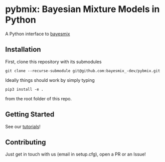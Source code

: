 # pybmix: Bayesian Mixture Models in Python

A Python interface to [bayesmix](https://github.com/bayesmix-dev/bayesmix/)


## Installation

First, clone this repository with its submodules
```shell
git clone --recurse-submodule git@github.com:bayesmix_-dev/pybmix.git
```
Ideally things should work by simply typing
```shell
pip3 install -e .
```
from the root folder of this repo.

## Getting Started

See our [tutorials](https://pybmix.readthedocs.io/en/docs/)!

## Contributing

Just get in touch with us (email in setup.cfg), open a PR or an Issue! 

